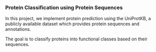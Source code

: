 ### Protein Classification using Protein Sequences

In this project, we implement protein prediction using the UniProtKB, a publicly available dataset which provides protein sequences and annotations. 

The goal is to classify proteins into functional classes based on their sequences.